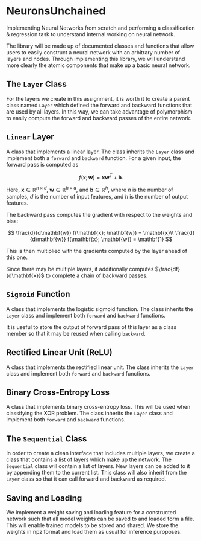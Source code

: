 # NeuronsUnchained

Implementing Neural Networks from scratch and performing a classification & regression task to understand internal working on neural network. 

The library will be made up of documented classes and functions that allow users to easily construct
a neural network with an arbitrary number of layers and nodes. Through implementing
this library, we will understand more clearly the atomic components that make up a
basic neural network.

## The `Layer` Class

For the layers we create in this assignment, it is worth it to create a parent class
named `Layer` which defined the forward and backward functions that are used by all layers.
In this way, we can take advantage of polymorphism to easily compute the forward and
backward passes of the entire network.

## `Linear` Layer

A class that implements a linear layer. The class  inherits the `Layer` class
and implement both a `forward` and `backward` function.
For a given input, the forward pass is computed as

$$
f(\mathbf{x}; \mathbf{w}) = \mathbf{x} \mathbf{w}^T + \mathbf{b}.
$$

Here, $\mathbf{x} \in \mathbb{R}^{n \times d}$, $\mathbf{w} \in \mathbb{R}^{h \times d}$,
and $\mathbf{b} \in \mathbb{R}^h$,
where $n$ is the number of samples, $d$ is the number of input features, and $h$
is the number of output features.

The backward pass computes the gradient with respect to the weights and bias:

$$
\frac{d}{d\mathbf{w}} f(\mathbf{x}; \mathbf{w}) = \mathbf{x}\\
\frac{d}{d\mathbf{w}} f(\mathbf{x}; \mathbf{w}) = \mathbf{1}
$$

This is then multiplied with the gradients computed by the layer ahead of this one.

Since there may be multiple layers, it  additionally computes $\frac{df}{d\mathbf{x}}$
to complete a chain of backward passes.

## `Sigmoid` Function

A class that implements the logistic sigmoid function.
The class inherits the `Layer` class and implement both
`forward` and `backward` functions.

It is useful to store the output of forward pass of this layer
as a class member so that it may be reused when calling `backward`.

## Rectified Linear Unit (ReLU)

A class that implements the rectified linear unit.
The class inherits the `Layer` class and implement both
`forward` and `backward` functions.

## Binary Cross-Entropy Loss

A class that implements binary cross-entropy loss. This will be used when classifying the XOR problem.
The class inherits the `Layer` class and implement both
`forward` and `backward` functions.

## The `Sequential` Class

In order to create a clean interface that includes multiple layers, we create
a class that contains a list of layers which make up the network.
The `Sequential` class will contain a list of layers.
New layers can be added to it by appending them to the current list.
This class will also inherit from the `Layer` class so that it can call forward
and backward as required.

## Saving and Loading

We implement a weight saving and loading feature for a constructed network such that all
model weights can be saved to and loaded form a file. This will enable trained models to
be stored and shared. We store the weights in npz format and load them as usual for inference puroposes.
